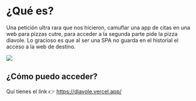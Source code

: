 # ¿Qué es?

Una petición ultra rara que nos hicieron, camuflar una app de citas en una web para pizzas cutre, para acceder a la segunda parte pide la pizza diavole. 
Lo gracioso es que al ser una SPA no guarda en el historial el acceso a la web de destino. 


![](https://github.com/Alci6/diavole666/blob/6b4ef54162e5e761fb0d65e77a5b4dcf06be39fb/diavole666.gif)

## ¿Cómo puedo acceder?

Quí tienes el link 👉 https://diavole.vercel.app/

